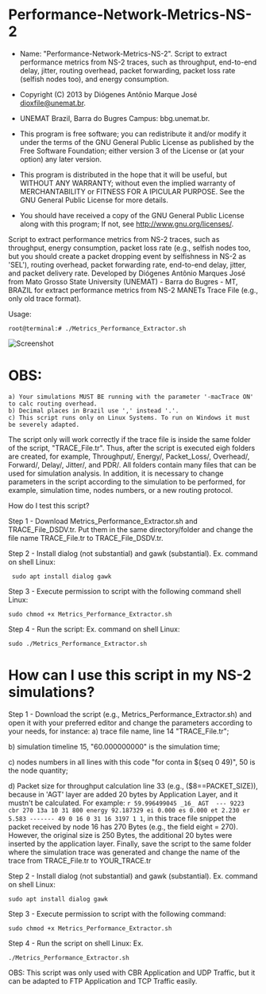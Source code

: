 # Performance-Network-Metrics-NS-2
 
  * Name: "Performance-Network-Metrics-NS-2". Script to extract performance metrics from NS-2 traces, such as throughput, end-to-end delay, jitter, routing overhead, packet forwarding, packet loss rate (selfish nodes too), and energy consumption.                                           
  
  *   Copyright (C) 2013 by Diógenes Antônio Marque José dioxfile@unemat.br.                                            
  *   UNEMAT Brazil, Barra do Bugres Campus: bbg.unemat.br.                 
  *   This program is free software; you can redistribute it and/or modify it under the terms of the GNU General Public License as published by the Free Software Foundation; either version 3 of the License or (at your option) any later version.                               
 
  *   This program is distributed in the hope that it will be useful,  but WITHOUT ANY WARRANTY; without even the implied warranty of MERCHANTABILITY or FITNESS FOR A IPICULAR PURPOSE.  See the GNU General Public License for more details.                          
  
  *   You should have received a copy of the GNU General Public License along with this program; If not, see <http://www.gnu.org/licenses/>.

  Script to extract performance metrics from NS-2 traces, such as throughput, energy consumption, packet loss rate (e.g., selfish nodes too, but you should create a packet dropping event by selfishness in NS-2 as 'SEL'), routing overhead, packet forwarding rate, end-to-end delay, jitter, and packet delivery rate.
  Developed by Diógenes Antônio Marques José from Mato Grosso State University (UNEMAT) - Barra do Bugres - MT, BRAZIL for extract performance metrics from NS-2 MANETs Trace File (e.g., only old trace format).

Usage: 

```root@terminal:# ./Metrics_Performance_Extractor.sh```

![Screenshot](MPE.png)
  
 # OBS: 
    a) Your simulations MUST BE running with the parameter '-macTrace ON' to calc routing overhead.
    b) Decimal places in Brazil use ',' instead '.'. 
    c) This script runs only on Linux Systems. To run on Windows it must be severely adapted.
  
  The script only will work correctly if the trace file is inside the same folder of the script, "TRACE_File.tr". Thus, after the script is executed eigh folders are created, for example, Throughput/, Energy/, Packet_Loss/, Overhead/, Forward/, Delay/, Jitter/, and PDR/. All folders contain many files that can be used for simulation analysis. In addition, it is necessary to change parameters in the script according to the simulation to be performed, for example, simulation time, nodes numbers, or a new routing protocol.
  
 How do I test this script?
 
 Step 1 - Download Metrics_Performance_Extractor.sh and TRACE_File_DSDV.tr. Put them in the same directory/folder and change the file name TRACE_File.tr to TRACE_File_DSDV.tr.
 
 Step 2 - Install dialog (not substantial) and gawk (substantial). Ex. command on shell Linux:
 
 ``` sudo apt install dialog gawk```
 
 Step 3 - Execute permission to script with the following command shell Linux: 
 
  ```sudo chmod +x Metrics_Performance_Extractor.sh```
 
 Step 4 - Run the script: Ex. command on shell Linux:
 
 ```sudo ./Metrics_Performance_Extractor.sh```
 
 
# How can I use this script in my NS-2 simulations?

Step 1 - Download the script (e.g., Metrics_Performance_Extractor.sh) and open it with your preferred editor and change the parameters according to your needs, for instance: 
 a) trace file name, line 14 "TRACE_File.tr"; 

 b) simulation timeline 15, "60.000000000" is the simulation time; 

 c) nodes numbers in all lines with this code "for conta in $(seq 0 49)", 50 is the node quantity; 

 d) Packet size for throughput calculation line 33 (e.g., ($8==PACKET_SIZE)), because in 'AGT' layer are added 20 bytes    by    Application Layer, and it mustn't be calculated. For example: ```r 59.996499045 _16_ AGT  --- 9223 cbr 270 13a 10 31 800 energy 92.187329 ei 0.000 es 0.000 et 2.230 er 5.583 ------- 49 0 16 0 31 16 3197 1 1```, in this trace file snippet the packet received by node 16 has 270 Bytes (e.g., the field eight = 270). However, the original size is 250 Bytes, the additional 20 bytes were inserted by the application layer. Finally, save the script to the same folder where the simulation trace was generated and change the name of the trace from TRACE_File.tr to YOUR_TRACE.tr

Step 2 - Install dialog (not substantial) and gawk (substantial). Ex. command on shell Linux:

```sudo apt install dialog gawk```
 
Step 3 - Execute permission to script with the following command: 

```sudo chmod +x Metrics_Performance_Extractor.sh```
 
Step 4 - Run the script on shell Linux: Ex. 

```./Metrics_Performance_Extractor.sh```
 

OBS: This script was only used with CBR Application and UDP Traffic, but it can be adapted to FTP Application and TCP Traffic easily.
  
